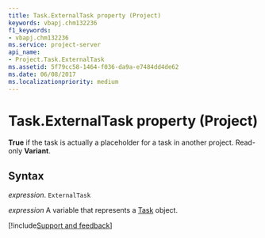 ```yaml
---
title: Task.ExternalTask property (Project)
keywords: vbapj.chm132236
f1_keywords:
- vbapj.chm132236
ms.service: project-server
api_name:
- Project.Task.ExternalTask
ms.assetid: 5f79cc58-1464-f036-da9a-e7484dd4de62
ms.date: 06/08/2017
ms.localizationpriority: medium
---
```



# Task.ExternalTask property (Project)

 **True** if the task is actually a placeholder for a task in another project. Read-only **Variant**.


## Syntax

_expression_. `ExternalTask`

_expression_ A variable that represents a [Task](./Project.Task.md) object.

[!include[Support and feedback](~/includes/feedback-boilerplate.md)]
